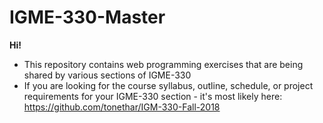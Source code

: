 # IGME-330-Master

**Hi!**

- This repository contains web programming exercises that are being shared by various sections of IGME-330
- If you are looking for the course syllabus, outline, schedule, or project requirements for your IGME-330 section - it's most likely here: https://github.com/tonethar/IGM-330-Fall-2018
